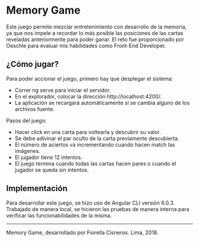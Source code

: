 # Memory Game

Este juego permite mezclar entretenimiento con desarrollo de la memoria, ya que nos impele a recordar lo más posible las posiciones de las cartas reveladas anteriormente para poder ganar.
El reto fue proporcionado por Oeschle para evaluar mis habilidades como Front-End Developer.



## ¿Cómo jugar?

Para poder accionar el juego, primero hay que desplegar el sistema:
- Correr ng serve para iniciar el servidor.
- En el explorador, colocar la dirección http://localhost:4200/.
- La aplicación se recargará automáticamente si se cambia alguno de los archivos fuente.

Pasos del juego:
- Hacer click en una carta para voltearla y descubrir su valor.
- Se debe adivinar el par oculto de la carta previamente descubierta.
- El número de aciertos va incrementando cuando hacen match las imágenes.
- El jugador tiene 12 intentos.
- El juego termina cuando todas las cartas hacen pares o cuando el jugador se queda sin intentos.


## Implementación

Para desarrollar este juego, se hizo uso de Angular CLI versión 6.0.3.
Trabajado de manera local, se hicieron las pruebas de manera interna para verificar las funcionabilidades de la misma.


---
Memory Game, desarrollado por Fiorella Cisneros. Lima, 2018.
